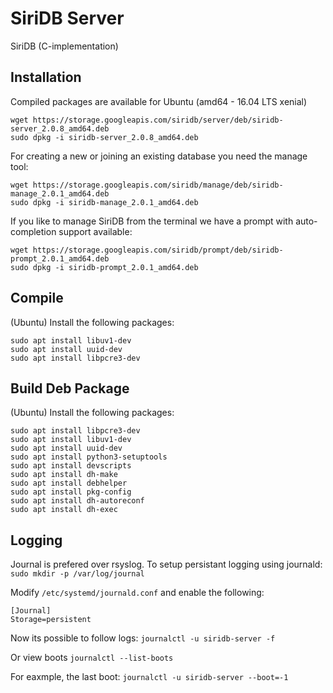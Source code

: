 SiriDB Server
=============

SiriDB (C-implementation)

Installation
------------

Compiled packages are available for Ubuntu (amd64 - 16.04 LTS xenial)

	wget https://storage.googleapis.com/siridb/server/deb/siridb-server_2.0.8_amd64.deb
	sudo dpkg -i siridb-server_2.0.8_amd64.deb
	
For creating a new or joining an existing database you need the manage tool:

	wget https://storage.googleapis.com/siridb/manage/deb/siridb-manage_2.0.1_amd64.deb
	sudo dpkg -i siridb-manage_2.0.1_amd64.deb
	
If you like to manage SiriDB from the terminal we have a prompt with auto-completion support available:

	wget https://storage.googleapis.com/siridb/prompt/deb/siridb-prompt_2.0.1_amd64.deb
	sudo dpkg -i siridb-prompt_2.0.1_amd64.deb


Compile
-------

(Ubuntu) Install the following packages:
 
	sudo apt install libuv1-dev
	sudo apt install uuid-dev
	sudo apt install libpcre3-dev


Build Deb Package
-----------------	

(Ubuntu) Install the following packages:

    sudo apt install libpcre3-dev
    sudo apt install libuv1-dev
    sudo apt install uuid-dev
    sudo apt install python3-setuptools
    sudo apt install devscripts
    sudo apt install dh-make
    sudo apt install debhelper
    sudo apt install pkg-config
    sudo apt install dh-autoreconf
    sudo apt install dh-exec


Logging
-------
Journal is prefered over rsyslog. To setup persistant logging using journald:
`sudo mkdir -p /var/log/journal`

Modify `/etc/systemd/journald.conf` and enable the following:

	[Journal]
	Storage=persistent
	
Now its possible to follow logs:
`journalctl -u siridb-server -f`

Or view boots
`journalctl --list-boots`

For eaxmple, the last boot:
`journalctl -u siridb-server --boot=-1`
